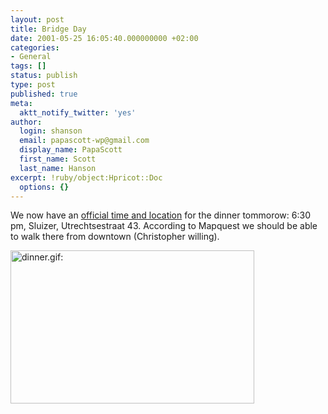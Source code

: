 ```yaml
---
layout: post
title: Bridge Day
date: 2001-05-25 16:05:40.000000000 +02:00
categories:
- General
tags: []
status: publish
type: post
published: true
meta:
  aktt_notify_twitter: 'yes'
author:
  login: shanson
  email: papascott-wp@gmail.com
  display_name: PapaScott
  first_name: Scott
  last_name: Hanson
excerpt: !ruby/object:Hpricot::Doc
  options: {}
---
```

<p>We now have an <a href="http://scriptingnews.userland.com/backissues/2001/05/25">official time and location</a> for the dinner tommorow: 6:30 pm, Sluizer, Utrechtsestraat 43. According to Mapquest we should be able to walk there from downtown (Christopher willing).</p>
<p><img src="https://www.papascott.de/wordpress/wp-content/uploads/2001/05/dinner.gif" height="245" width="390" border="0" alt="dinner.gif: " /></p>

